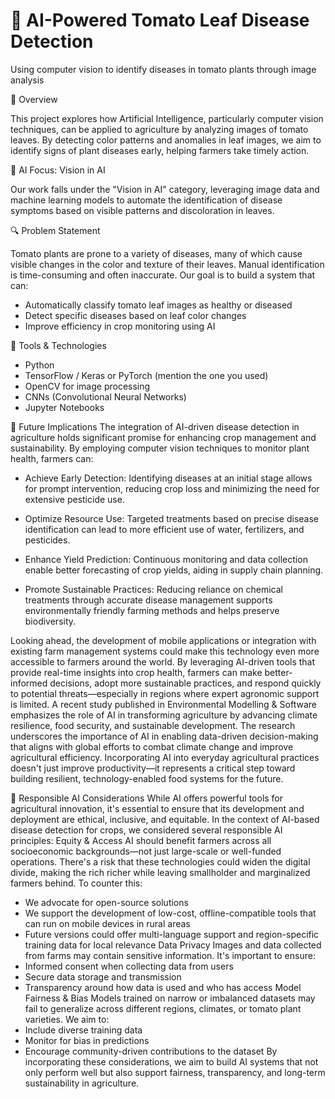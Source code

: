 # 🌿 AI-Powered Tomato Leaf Disease Detection
Using computer vision to identify diseases in tomato plants through image analysis

📌 Overview

This project explores how Artificial Intelligence, particularly computer vision techniques, can be applied to agriculture by analyzing images of tomato leaves. By detecting color patterns and anomalies in leaf images, we aim to identify signs of plant diseases early, helping farmers take timely action.

🧠 AI Focus: Vision in AI

Our work falls under the "Vision in AI" category, leveraging image data and machine learning models to automate the identification of disease symptoms based on visible patterns and discoloration in leaves.

🔍 Problem Statement

Tomato plants are prone to a variety of diseases, many of which cause visible changes in the color and texture of their leaves. Manual identification is time-consuming and often inaccurate. Our goal is to build a system that can:
- Automatically classify tomato leaf images as healthy or diseased
- Detect specific diseases based on leaf color changes
- Improve efficiency in crop monitoring using AI


🧰 Tools & Technologies
- Python
- TensorFlow / Keras or PyTorch (mention the one you used)
- OpenCV for image processing
- CNNs (Convolutional Neural Networks)
- Jupyter Notebooks

🌱 Future Implications
The integration of AI-driven disease detection in agriculture holds significant promise for enhancing crop management and sustainability. By employing computer vision techniques to monitor plant health, farmers can:
- Achieve Early Detection: Identifying diseases at an initial stage allows for prompt intervention, reducing crop loss and minimizing the need for extensive pesticide use.

- Optimize Resource Use: Targeted treatments based on precise disease identification can lead to more efficient use of water, fertilizers, and pesticides.

- Enhance Yield Prediction: Continuous monitoring and data collection enable better forecasting of crop yields, aiding in supply chain planning.

- Promote Sustainable Practices: Reducing reliance on chemical treatments through accurate disease management supports environmentally friendly farming methods and helps preserve biodiversity.

Looking ahead, the development of mobile applications or integration with existing farm management systems could make this technology even more accessible to farmers around the world. By leveraging AI-driven tools that provide real-time insights into crop health, farmers can make better-informed decisions, adopt more sustainable practices, and respond quickly to potential threats—especially in regions where expert agronomic support is limited.
A recent study published in Environmental Modelling & Software emphasizes the role of AI in transforming agriculture by advancing climate resilience, food security, and sustainable development. The research underscores the importance of AI in enabling data-driven decision-making that aligns with global efforts to combat climate change and improve agricultural efficiency.
Incorporating AI into everyday agricultural practices doesn't just improve productivity—it represents a critical step toward building resilient, technology-enabled food systems for the future.

🤖 Responsible AI Considerations
While AI offers powerful tools for agricultural innovation, it's essential to ensure that its development and deployment are ethical, inclusive, and equitable. In the context of AI-based disease detection for crops, we considered several responsible AI principles:
Equity & Access
AI should benefit farmers across all socioeconomic backgrounds—not just large-scale or well-funded operations. There's a risk that these technologies could widen the digital divide, making the rich richer while leaving smallholder and marginalized farmers behind. To counter this:
- We advocate for open-source solutions
- We support the development of low-cost, offline-compatible tools that can run on mobile devices in rural areas
- Future versions could offer multi-language support and region-specific training data for local relevance
Data Privacy
Images and data collected from farms may contain sensitive information. It's important to ensure:
- Informed consent when collecting data from users
- Secure data storage and transmission
- Transparency around how data is used and who has access
Model Fairness & Bias
Models trained on narrow or imbalanced datasets may fail to generalize across different regions, climates, or tomato plant varieties. We aim to:
- Include diverse training data
- Monitor for bias in predictions
- Encourage community-driven contributions to the dataset
By incorporating these considerations, we aim to build AI systems that not only perform well but also support fairness, transparency, and long-term sustainability in agriculture.
